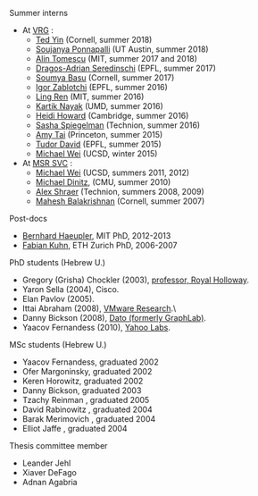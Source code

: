 Summer interns

-   At [VRG](http://research.vmware.com) :
    -   [Ted Yin](https://www.cs.cornell.edu/~tedyin/) (Cornell, summer 2018)
    -   [Soujanya Ponnapalli](https://www.linkedin.com/in/soujanya-ponnapalli-553275107/) (UT Austin, summer 2018)
    -   [Alin Tomescu](http://people.csail.mit.edu/alinush/) (MIT, summer 2017 and 2018)
    -   [Dragos-Adrian Seredinschi](https://people.epfl.ch/dragos-adrian.seredinschi) (EPFL, summer 2017)
    -   [Soumya Basu](http://www.soumyabasu.com/) (Cornell, summer 2017)
    -   [Igor Zablotchi](https://www.linkedin.com/in/zablo) (EPFL, summer 2016)
    -   [Ling Ren](http://people.csail.mit.edu/renling/) (MIT, summer 2016)
    -   [Kartik Nayak](https://www.cs.umd.edu/~kartik/) (UMD, summer 2016)
    -   [Heidi Howard](http://hh360.user.srcf.net/blog/) (Cambridge, summer 2016)
    -   [Sasha Spiegelman](https://alexanderspiegelman.github.io/) (Technion, summer 2016)
    -   [Amy Tai](http://www.cs.princeton.edu/~amytai/) (Princeton, summer 2015)
    -   [Tudor David](https://people.epfl.ch/tudor.david) (EPFL, summer 2015)
    -   [Michael Wei](http://cseweb.ucsd.edu/~m3wei/) (UCSD, winter 2015)
-   At [MSR SVC](http://msrsvc.org/) :
    -   [Michael Wei](http://cseweb.ucsd.edu/~m3wei/) (UCSD, summers 2011, 2012)
    -   [Michael Dinitz](http://www.cs.jhu.edu/~mdinitz/), (CMU, summer 2010)
    -   [Alex Shraer](http://www.cs.technion.ac.il/~shralex/) (Technion, summers 2008, 2009)
    -   [Mahesh Balakrishnan](http://www.cs.yale.edu/homes/mahesh/) (Cornell, summer 2007)

Post-docs

-   [Bernhard Haeupler](http://www.cs.cmu.edu/~haeupler/), MIT PhD, 2012-2013
-   [Fabian Kuhn](http://ac.informatik.uni-freiburg.de/kuhn/), ETH Zurich PhD, 2006-2007

PhD students (Hebrew U.)

-   Gregory (Grisha) Chockler (2003), [professor, Royal Holloway](https://pure.royalholloway.ac.uk/portal/en/persons/gregory-chockler%28bc850403-f033-4dbe-978f-094e06b3068a%29.html).
-   Yaron Sella (2004), Cisco.
-   Elan Pavlov (2005).
-   Ittai Abraham (2008), [VMware Research](https://research.vmware.com/researchers/8).\
-   Danny Bickson (2008), [Dato (formerly GraphLab)](https://dato.com/company/team/index.html).
-   Yaacov Fernandess (2010), [Yahoo Labs](https://labs.yahoo.com/researchers/coby).

MSc students (Hebrew U.)

-   Yaacov Fernandess, graduated 2002
-   Ofer Margoninsky, graduated 2002
-   Keren Horowitz, graduated 2002
-   Danny Bickson, graduated 2003
-   Tzachy Reinman , graduated 2005
-   David Rabinowitz , graduated 2004
-   Barak Merimovich , graduated 2004
-   Elliot Jaffe , graduated 2004

Thesis committee member

-   Leander Jehl
-   Xiaver DeFago
-   Adnan Agabria
